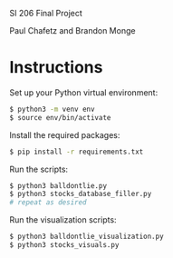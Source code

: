SI 206 Final Project

Paul Chafetz and Brandon Monge

# Instructions

Set up your Python virtual environment:
```bash
$ python3 -m venv env
$ source env/bin/activate
```

Install the required packages:
```bash
$ pip install -r requirements.txt
```

Run the scripts:
```bash
$ python3 balldontlie.py
$ python3 stocks_database_filler.py
# repeat as desired
```

Run the visualization scripts:
```bash
$ python3 balldontlie_visualization.py
$ python3 stocks_visuals.py
```
